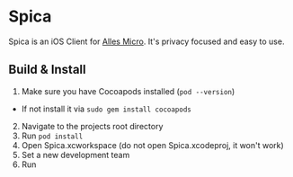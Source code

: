 # Spica

Spica is an iOS Client for [Alles Micro](https://alles.cx). It's privacy focused and easy to use.

## Build & Install

1. Make sure you have Cocoapods installed (`pod --version`)
  - If not install it via `sudo gem install cocoapods`
2. Navigate to the projects root directory
3. Run `pod install`
4. Open Spica.xcworkspace (do not open Spica.xcodeproj, it won't work)
5. Set a new development team
6. Run
